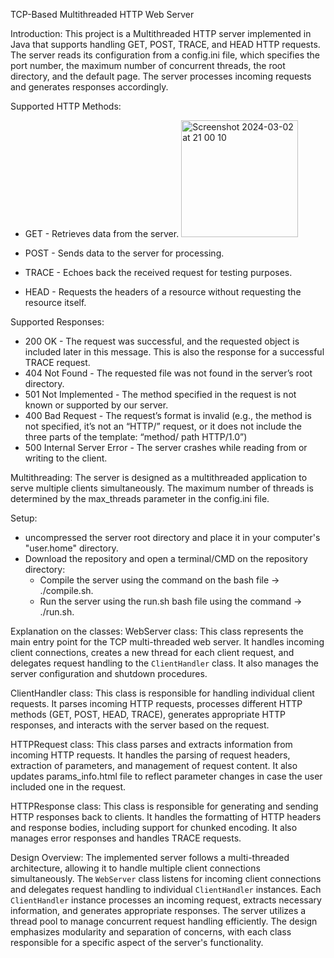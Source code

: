 TCP-Based Multithreaded HTTP Web Server

Introduction:
This project is a Multithreaded HTTP server implemented in Java that supports handling GET, POST, TRACE, and HEAD HTTP requests.
The server reads its configuration from a config.ini file, which specifies the port number, the maximum number of concurrent threads, the root directory, and the default page.
The server processes incoming requests and generates responses accordingly.


Supported HTTP Methods:
- GET - Retrieves data from the server.                                                                                                        <img width="187" alt="Screenshot 2024-03-02 at 21 00 10" src="https://github.com/matanyaniv8/Web-Server/assets/95882684/6ced4863-4179-4341-95be-6b1f8b28f23d">

- POST - Sends data to the server for processing.
- TRACE - Echoes back the received request for testing purposes.
- HEAD - Requests the headers of a resource without requesting the resource itself.

Supported Responses:
- 200 OK - The request was successful, and the requested object is included later in this message. This is also the response for a successful TRACE request.
- 404 Not Found - The requested file was not found in the server’s root directory.
- 501 Not Implemented - The method specified in the request is not known or supported by our server.
- 400 Bad Request - The request’s format is invalid (e.g., the method is not specified, it’s not an “HTTP/” request, or it does not include the three parts of the template: “method/ path HTTP/1.0”)
- 500 Internal Server Error - The server crashes while reading from or writing to the client.

Multithreading:
The server is designed as a multithreaded application to serve multiple clients simultaneously.
The maximum number of threads is determined by the max_threads parameter in the config.ini file.


Setup:
- uncompressed the server root directory and place it in your computer's "user.home" directory.
- Download the repository and open a terminal/CMD on the repository directory:
  - Compile the server using the command on the bash file -> ./compile.sh.
  - Run the server using the run.sh bash file using the command -> ./run.sh.

Explanation on the classes:
WebServer class:
This class represents the main entry point for the TCP multi-threaded web server. 
It handles incoming client connections, creates a new thread for each client request, and delegates request handling to the `ClientHandler` class. It also manages the server configuration and shutdown procedures.

ClientHandler class:
This class is responsible for handling individual client requests. 
It parses incoming HTTP requests, processes different HTTP methods (GET, POST, HEAD, TRACE), generates appropriate HTTP responses, and interacts with the server based on the request.

HTTPRequest class:
This class parses and extracts information from incoming HTTP requests. 
It handles the parsing of request headers, extraction of parameters, and management of request content. 
It also updates params_info.html file to reflect parameter changes in case the user included one in the request.

HTTPResponse class:
This class is responsible for generating and sending HTTP responses back to clients. 
It handles the formatting of HTTP headers and response bodies, including support for chunked encoding. 
It also manages error responses and handles TRACE requests.


Design Overview:
The implemented server follows a multi-threaded architecture, allowing it to handle multiple client connections simultaneously. 
The `WebServer` class listens for incoming client connections and delegates request handling to individual `ClientHandler` instances. 
Each `ClientHandler` instance processes an incoming request, extracts necessary information, and generates appropriate responses. 
The server utilizes a thread pool to manage concurrent request handling efficiently. 
The design emphasizes modularity and separation of concerns, with each class responsible for a specific aspect of the server's functionality.
